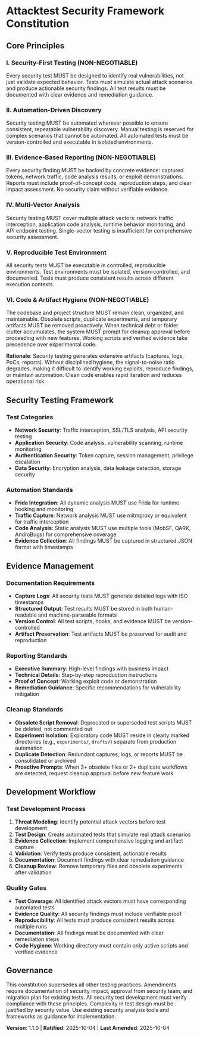 <!--
Sync Impact Report:
Version change: 1.0.0 → 1.1.0
Modified principles: N/A
Added sections: Principle VI (Code & Artifact Hygiene), Cleanup Standards subsection
Removed sections: N/A
Templates requiring updates:
  ✅ plan-template.md (Constitution Check section already generic)
  ✅ spec-template.md (No changes needed - requirements-focused)
  ✅ tasks-template.md (Cleanup tasks now aligned with Principle VI)
  ✅ agent-file-template.md (No changes needed - context tracking only)
Follow-up TODOs: None
-->

# Attacktest Security Framework Constitution

## Core Principles

### I. Security-First Testing (NON-NEGOTIABLE)
Every security test MUST be designed to identify real vulnerabilities, not just validate expected behavior. Tests must simulate actual attack scenarios and produce actionable security findings. All test results must be documented with clear evidence and remediation guidance.

### II. Automation-Driven Discovery
Security testing MUST be automated wherever possible to ensure consistent, repeatable vulnerability discovery. Manual testing is reserved for complex scenarios that cannot be automated. All automated tests must be version-controlled and executable in isolated environments.

### III. Evidence-Based Reporting (NON-NEGOTIABLE)
Every security finding MUST be backed by concrete evidence: captured tokens, network traffic, code analysis results, or exploit demonstrations. Reports must include proof-of-concept code, reproduction steps, and clear impact assessment. No security claim without verifiable evidence.

### IV. Multi-Vector Analysis
Security testing MUST cover multiple attack vectors: network traffic interception, application code analysis, runtime behavior monitoring, and API endpoint testing. Single-vector testing is insufficient for comprehensive security assessment.

### V. Reproducible Test Environment
All security tests MUST be executable in controlled, reproducible environments. Test environments must be isolated, version-controlled, and documented. Tests must produce consistent results across different execution contexts.

### VI. Code & Artifact Hygiene (NON-NEGOTIABLE)
The codebase and project structure MUST remain clean, organized, and maintainable. Obsolete scripts, duplicate experiments, and temporary artifacts MUST be removed proactively. When technical debt or folder clutter accumulates, the system MUST prompt for cleanup approval before proceeding with new features. Working scripts and verified evidence take precedence over experimental code.

**Rationale**: Security testing generates extensive artifacts (captures, logs, PoCs, reports). Without disciplined hygiene, the signal-to-noise ratio degrades, making it difficult to identify working exploits, reproduce findings, or maintain automation. Clean code enables rapid iteration and reduces operational risk.

## Security Testing Framework

### Test Categories
- **Network Security**: Traffic interception, SSL/TLS analysis, API security testing
- **Application Security**: Code analysis, vulnerability scanning, runtime monitoring
- **Authentication Security**: Token capture, session management, privilege escalation
- **Data Security**: Encryption analysis, data leakage detection, storage security

### Automation Standards
- **Frida Integration**: All dynamic analysis MUST use Frida for runtime hooking and monitoring
- **Traffic Capture**: Network analysis MUST use mitmproxy or equivalent for traffic interception
- **Code Analysis**: Static analysis MUST use multiple tools (MobSF, QARK, AndroBugs) for comprehensive coverage
- **Evidence Collection**: All findings MUST be captured in structured JSON format with timestamps

## Evidence Management

### Documentation Requirements
- **Capture Logs**: All security tests MUST generate detailed logs with ISO timestamps
- **Structured Output**: Test results MUST be stored in both human-readable and machine-parseable formats
- **Version Control**: All test scripts, hooks, and evidence MUST be version-controlled
- **Artifact Preservation**: Test artifacts MUST be preserved for audit and reproduction

### Reporting Standards
- **Executive Summary**: High-level findings with business impact
- **Technical Details**: Step-by-step reproduction instructions
- **Proof of Concept**: Working exploit code or demonstration
- **Remediation Guidance**: Specific recommendations for vulnerability mitigation

### Cleanup Standards
- **Obsolete Script Removal**: Deprecated or superseded test scripts MUST be deleted, not commented out
- **Experiment Isolation**: Exploratory code MUST reside in clearly marked directories (e.g., `experiments/`, `drafts/`) separate from production automation
- **Duplicate Detection**: Redundant captures, logs, or reports MUST be consolidated or archived
- **Proactive Prompts**: When 3+ obsolete files or 2+ duplicate workflows are detected, request cleanup approval before new feature work

## Development Workflow

### Test Development Process
1. **Threat Modeling**: Identify potential attack vectors before test development
2. **Test Design**: Create automated tests that simulate real attack scenarios
3. **Evidence Collection**: Implement comprehensive logging and artifact capture
4. **Validation**: Verify tests produce consistent, actionable results
5. **Documentation**: Document findings with clear remediation guidance
6. **Cleanup Review**: Remove temporary files and obsolete experiments after validation

### Quality Gates
- **Test Coverage**: All identified attack vectors must have corresponding automated tests
- **Evidence Quality**: All security findings must include verifiable proof
- **Reproducibility**: All tests must produce consistent results across multiple runs
- **Documentation**: All findings must be documented with clear remediation steps
- **Code Hygiene**: Working directory must contain only active scripts and verified evidence

## Governance

This constitution supersedes all other testing practices. Amendments require documentation of security impact, approval from security team, and migration plan for existing tests. All security test development must verify compliance with these principles. Complexity in test design must be justified by security value. Use existing security analysis tools and frameworks as guidance for implementation.

**Version**: 1.1.0 | **Ratified**: 2025-10-04 | **Last Amended**: 2025-10-04
